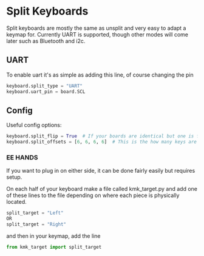 # Split Keyboards
Split keyboards are mostly the same as unsplit and very easy to adapt a keymap for. Currently
UART is supported, though other modes will come later such as Bluetooth and i2c.


## UART
To enable uart it's as simple as adding this line, of course changing the pin
```python
keyboard.split_type = "UART"
keyboard.uart_pin = board.SCL
```

## Config
Useful config options:
```python
keyboard.split_flip = True  # If your boards are identical but one is flipped, this option is for you 
keyboard.split_offsets = [6, 6, 6, 6]  # This is the how many keys are on each column on the "target" half
```

### EE HANDS
If you want to plug in on either side, it can be done fairly easily but requires setup. 

On each half of your keyboard make a file called kmk_target.py and add one of these lines to the file
depending on where each piece is physically located.
```python
split_target = "Left"
OR
split_target = "Right"
```

and then in your keymap, add the line
```python
from kmk_target import split_target
```

